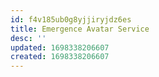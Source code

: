 ```yaml
---
id: f4v185ub0g8yjjiryjdz6es
title: Emergence Avatar Service
desc: ''
updated: 1698338206607
created: 1698338206607
---
```

